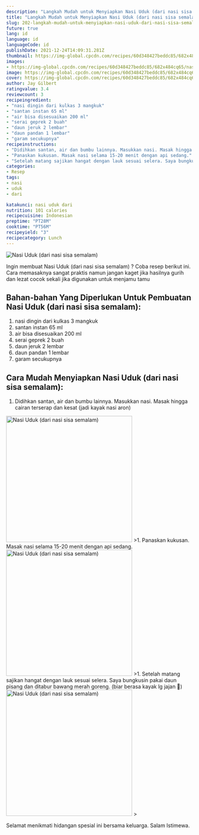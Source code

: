 ```yaml
---
description: "Langkah Mudah untuk Menyiapkan Nasi Uduk (dari nasi sisa semalam), Lezat"
title: "Langkah Mudah untuk Menyiapkan Nasi Uduk (dari nasi sisa semalam), Lezat"
slug: 202-langkah-mudah-untuk-menyiapkan-nasi-uduk-dari-nasi-sisa-semalam-lezat
future: true
lang: id
language: id
languageCode: id
publishDate: 2021-12-24T14:09:31.281Z 
thumbnail: https://img-global.cpcdn.com/recipes/60d348427beddc85/682x484cq65/nasi-uduk-dari-nasi-sisa-semalam-foto-resep-utama.png
images:
- https://img-global.cpcdn.com/recipes/60d348427beddc85/682x484cq65/nasi-uduk-dari-nasi-sisa-semalam-foto-resep-utama.png
image: https://img-global.cpcdn.com/recipes/60d348427beddc85/682x484cq65/nasi-uduk-dari-nasi-sisa-semalam-foto-resep-utama.png
cover: https://img-global.cpcdn.com/recipes/60d348427beddc85/682x484cq65/nasi-uduk-dari-nasi-sisa-semalam-foto-resep-utama.png
author: Jay Gilbert
ratingvalue: 3.4
reviewcount: 3
recipeingredient:
- "nasi dingin dari kulkas 3 mangkuk"
- "santan instan 65 ml"
- "air bisa disesuaikan 200 ml"
- "serai geprek 2 buah"
- "daun jeruk 2 lembar"
- "daun pandan 1 lembar"
- "garam secukupnya"
recipeinstructions:
- "Didihkan santan, air dan bumbu lainnya. Masukkan nasi. Masak hingga cairan terserap dan kesat (jadi kayak nasi aron)"
- "Panaskan kukusan. Masak nasi selama 15-20 menit dengan api sedang."
- "Setelah matang sajikan hangat dengan lauk sesuai selera. Saya bungkusin pakai daun pisang dan ditabur bawang merah goreng. (biar berasa kayak lg jajan 🤭)"
categories:
- Resep
tags:
- nasi
- uduk
- dari

katakunci: nasi uduk dari 
nutrition: 101 calories
recipecuisine: Indonesian
preptime: "PT28M"
cooktime: "PT56M"
recipeyield: "3"
recipecategory: Lunch
---
```



![Nasi Uduk (dari nasi sisa semalam)](https://img-global.cpcdn.com/recipes/60d348427beddc85/682x484cq65/nasi-uduk-dari-nasi-sisa-semalam-foto-resep-utama.png)

Ingin membuat Nasi Uduk (dari nasi sisa semalam) ? Coba resep berikut ini. Cara memasaknya sangat praktis namun jangan kaget jika hasilnya gurih dan lezat cocok sekali jika digunakan untuk menjamu tamu

<!--inarticleads1-->

## Bahan-bahan Yang Diperlukan Untuk Pembuatan Nasi Uduk (dari nasi sisa semalam):

1. nasi dingin dari kulkas 3 mangkuk
1. santan instan 65 ml
1. air bisa disesuaikan 200 ml
1. serai geprek 2 buah
1. daun jeruk 2 lembar
1. daun pandan 1 lembar
1. garam secukupnya



<!--inarticleads2-->

## Cara Mudah Menyiapkan Nasi Uduk (dari nasi sisa semalam):

1. Didihkan santan, air dan bumbu lainnya. Masukkan nasi. Masak hingga cairan terserap dan kesat (jadi kayak nasi aron)
<img class="lazyload" data-src="https://img-global.cpcdn.com/steps/94e9a14dda3cb1ce/160x128cq70/nasi-uduk-dari-nasi-sisa-semalam-langkah-memasak-1-foto.png" alt="Nasi Uduk (dari nasi sisa semalam)" width="340" height="340">
>1. Panaskan kukusan. Masak nasi selama 15-20 menit dengan api sedang.
<img class="lazyload" data-src="https://img-global.cpcdn.com/steps/83436995ec61b869/160x128cq70/nasi-uduk-dari-nasi-sisa-semalam-langkah-memasak-2-foto.png" alt="Nasi Uduk (dari nasi sisa semalam)" width="340" height="340">
>1. Setelah matang sajikan hangat dengan lauk sesuai selera. Saya bungkusin pakai daun pisang dan ditabur bawang merah goreng. (biar berasa kayak lg jajan 🤭)
<img class="lazyload" data-src="https://img-global.cpcdn.com/steps/95d5f5464f3706d3/160x128cq70/nasi-uduk-dari-nasi-sisa-semalam-langkah-memasak-3-foto.png" alt="Nasi Uduk (dari nasi sisa semalam)" width="340" height="340">
>



Selamat menikmati hidangan spesial ini bersama keluarga. Salam Istimewa.
